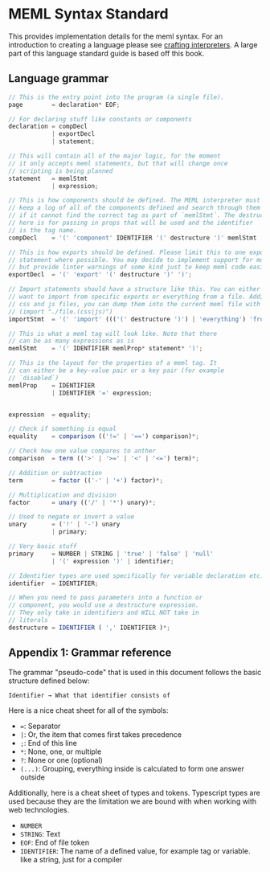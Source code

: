 # MEML Syntax Standard

This provides implementation details for the meml syntax. For an introduction to creating a language please see [crafting interpreters](https://craftinginterpreters.com/). A large part of this language standard guide is based off this book.

## Language grammar

```ts
// This is the entry point into the program (a single file).
page        = declaration* EOF;

// For declaring stuff like constants or components
declaration = compDecl
            | exportDecl
            | statement;

// This will contain all of the major logic, for the moment
// it only accepts meml statements, but that will change once
// scripting is being planned
statement   = memlStmt
            | expression;

// This is how components should be defined. The MEML interpreter must
// keep a log of all of the components defined and search through them
// if it cannot find the correct tag as part of `memlStmt`. The destructure
// here is for passing in props that will be used and the identifier
// is the tag name.
compDecl    = '(' 'component' IDENTIFIER '(' destructure ')' memlStmt ')';

// This is how exports should be defined. Please limit this to one export
// statement where possible. You may decide to implement support for multiple
// but provide linter warnings of some kind just to keep meml code easier to read
exportDecl  = '(' 'export' '(' destructure ')' ')';

// Import statements should have a structure like this. You can either specify what you
// want to import from specific exports or everything from a file. Additionally, for
// css and js files, you can dump them into the current meml file with the command
// (import "./file.(css|js)")
importStmt  = '(' 'import' ((('(' destructure ')') | 'everything') 'from')? STRING ')'

// This is what a meml tag will look like. Note that there
// can be as many expressions as is
memlStmt    = '(' IDENTIFIER memlProp* statement* ')';

// This is the layout for the properties of a meml tag. It
// can either be a key-value pair or a key pair (for example
// `disabled`)
memlProp    = IDENTIFIER
            | IDENTIFIER '=' expression;


expression  = equality;

// Check if something is equal
equality    = comparison (('!=' | '==') comparison)*;

// Check how one value compares to anther
comparison  = term (('>' | '>=' | '<' | '<=') term)*;

// Addition or subtraction
term        = factor (('-' | '+') factor)*;

// Multiplication and division
factor      = unary (('/' | '*') unary)*;

// Used to negate or invert a value
unary       = ('!' | '-') unary
            | primary;

// Very basic stuff
primary     = NUMBER | STRING | 'true' | 'false' | 'null'
            | '(' expression ')' | identifier;

// Identifier types are used specifically for variable declaration etc.
identifier  = IDENTIFIER;

// When you need to pass parameters into a function or
// component, you would use a destructure expression.
// They only take in identifiers and WILL NOT take in
// literals
destructure = IDENTIFIER ( ',' IDENTIFIER )*;
```

## Appendix 1: Grammar reference

The grammar "pseudo-code" that is used in this document follows the basic structure defined below:

```
Identifier → What that identifier consists of
```

Here is a nice cheat sheet for all of the symbols:

- `=`: Separator
- `|`: Or, the item that comes first takes precedence
- `;`: End of this line
- `*`: None, one, or multiple
- `?`: None or one (optional)
- `(...)`: Grouping, everything inside is calculated to form one answer outside

Additionally, here is a cheat sheet of types and tokens. Typescript types are used because they are the limitation we are bound with when working with web technologies.

- `NUMBER`
- `STRING`: Text
- `EOF`: End of file token
- `IDENTIFIER`: The name of a defined value, for example tag or variable. like a string, just for a compiler
